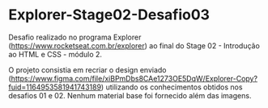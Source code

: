 # Explorer-Stage02-Desafio03
Desafio realizado no programa Explorer (https://www.rocketseat.com.br/explorer) ao final do Stage 02 - Introdução ao HTML e CSS - módulo 2.

O projeto consistia em recriar o design enviado (https://www.figma.com/file/xiBPmDbs8CAe1273OE5DqW/Explorer-Copy?fuid=1164953581941743189) utilizando os conhecimentos obtidos nos desafios 01 e 02.
Nenhum material base foi fornecido além das imagens.

